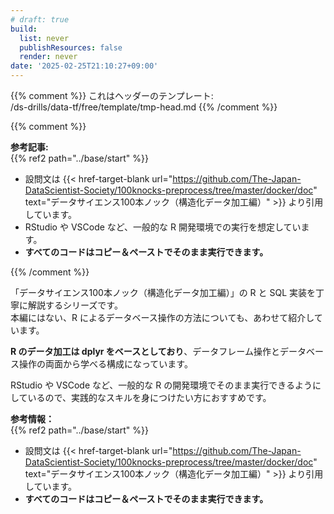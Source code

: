 ```yaml
---
# draft: true
build: 
  list: never
  publishResources: false
  render: never
date: '2025-02-25T21:10:27+09:00'
---
```


{{% comment %}}
これはヘッダーのテンプレート:  
/ds-drills/data-tf/free/template/tmp-head.md
{{% /comment %}}

{{% comment %}}

**参考記事:**  
{{% ref2 path="../base/start" %}}

- 設問文は {{< href-target-blank url="https://github.com/The-Japan-DataScientist-Society/100knocks-preprocess/tree/master/docker/doc" text="データサイエンス100本ノック（構造化データ加工編）" >}}
 より引用しています。
- RStudio や VSCode など、一般的な R 開発環境での実行を想定しています。
- **すべてのコードはコピー＆ペーストでそのまま実行できます。**

{{% /comment %}}

「データサイエンス100本ノック（構造化データ加工編）」の R と SQL 実装を丁寧に解説するシリーズです。  
本編にはない、R によるデータベース操作の方法についても、あわせて紹介しています。

**R のデータ加工は dplyr をベースとしており**、データフレーム操作とデータベース操作の両面から学べる構成になっています。

RStudio や VSCode など、一般的な R の開発環境でそのまま実行できるようにしているので、実践的なスキルを身につけたい方におすすめです。

**参考情報：**  
{{% ref2 path="../base/start" %}}

- 設問文は {{< href-target-blank url="https://github.com/The-Japan-DataScientist-Society/100knocks-preprocess/tree/master/docker/doc" text="データサイエンス100本ノック（構造化データ加工編）" >}} より引用しています。
- **すべてのコードはコピー＆ペーストでそのまま実行できます。**
